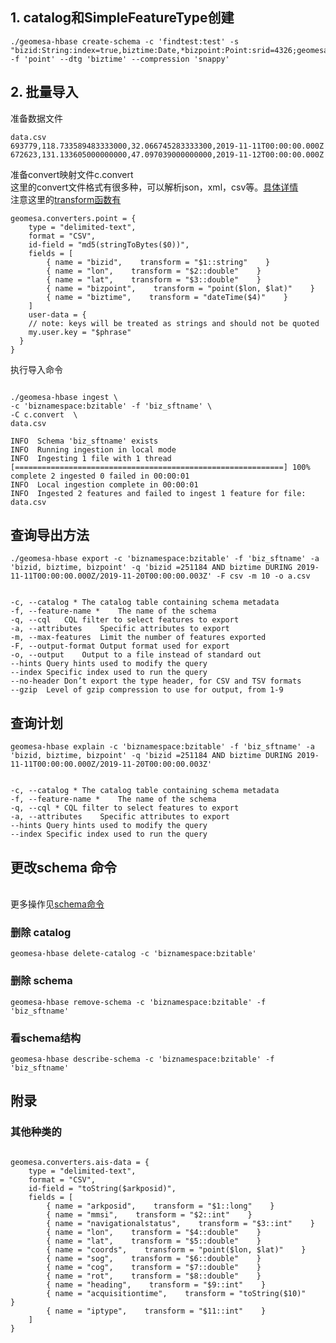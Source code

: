 ## 1. catalog和SimpleFeatureType创建
```
./geomesa-hbase create-schema -c 'findtest:test' -s "bizid:String:index=true,biztime:Date,*bizpoint:Point:srid=4326;geomesa.attr.splits='11',geomesa.indices='attr:8:3:bizid:geom:biztime',geomesa.z3.interval='day'" -f 'point' --dtg 'biztime' --compression 'snappy'

```

## 2. 批量导入

准备数据文件

```
data.csv
693779,118.733589483333000,32.066745283333300,2019-11-11T00:00:00.000Z
672623,131.133605000000000,47.097039000000000,2019-11-12T00:00:00.000Z
```

准备convert映射文件c.convert
<br>
这里的convert文件格式有很多种，可以解析json，xml，csv等。[具体详情
][2]<br>
注意这里的[transform函数有][3]

```
geomesa.converters.point = {
    type = "delimited-text",
    format = "CSV",
    id-field = "md5(stringToBytes($0))",
    fields = [
        { name = "bizid",    transform = "$1::string"    }
        { name = "lon",    transform = "$2::double"    }
        { name = "lat",    transform = "$3::double"    }
        { name = "bizpoint",    transform = "point($lon, $lat)"    }
        { name = "biztime",    transform = "dateTime($4)"    }
    ]
    user-data = {
    // note: keys will be treated as strings and should not be quoted
    my.user.key = "$phrase"
  }
}

```
执行导入命令

```

./geomesa-hbase ingest \
-c 'biznamespace:bzitable' -f 'biz_sftname' \
-C c.convert  \
data.csv 

INFO  Schema 'biz_sftname' exists
INFO  Running ingestion in local mode
INFO  Ingesting 1 file with 1 thread
[============================================================] 100% complete 2 ingested 0 failed in 00:00:01
INFO  Local ingestion complete in 00:00:01
INFO  Ingested 2 features and failed to ingest 1 feature for file: data.csv

```
## 查询导出方法

```
./geomesa-hbase export -c 'biznamespace:bzitable' -f 'biz_sftname' -a 'bizid, biztime, bizpoint' -q 'bizid =251184 AND biztime DURING 2019-11-11T00:00:00.000Z/2019-11-20T00:00:00.003Z' -F csv -m 10 -o a.csv
 
 
-c, --catalog * The catalog table containing schema metadata
-f, --feature-name *    The name of the schema
-q, --cql   CQL filter to select features to export
-a, --attributes    Specific attributes to export
-m, --max-features  Limit the number of features exported
-F, --output-format Output format used for export
-o, --output    Output to a file instead of standard out
--hints Query hints used to modify the query
--index Specific index used to run the query
--no-header Don’t export the type header, for CSV and TSV formats
--gzip  Level of gzip compression to use for output, from 1-9

```
 
## 查询计划
```
geomesa-hbase explain -c 'biznamespace:bzitable' -f 'biz_sftname' -a 'bizid, biztime, bizpoint' -q 'bizid =251184 AND biztime DURING 2019-11-11T00:00:00.000Z/2019-11-20T00:00:00.003Z' 
 
 
-c, --catalog * The catalog table containing schema metadata
-f, --feature-name *    The name of the schema
-q, --cql * CQL filter to select features to export
-a, --attributes    Specific attributes to export
--hints Query hints used to modify the query
--index Specific index used to run the query

```
 
## 更改schema 命令
<br>更多操作见[schema命令][4]<br>
### 删除 catalog
```
geomesa-hbase delete-catalog -c 'biznamespace:bzitable'  

```
### 删除 schema
```
geomesa-hbase remove-schema -c 'biznamespace:bzitable' -f 'biz_sftname'
```

### 看schema结构

```
geomesa-hbase describe-schema -c 'biznamespace:bzitable' -f 'biz_sftname' 

```


## 附录
### 其他种类的
```

geomesa.converters.ais-data = {
    type = "delimited-text",
    format = "CSV",
    id-field = "toString($arkposid)",
    fields = [
        { name = "arkposid",    transform = "$1::long"    }
        { name = "mmsi",    transform = "$2::int"    }
        { name = "navigationalstatus",    transform = "$3::int"    }
        { name = "lon",    transform = "$4::double"    }
        { name = "lat",    transform = "$5::double"    }
        { name = "coords",    transform = "point($lon, $lat)"    }
        { name = "sog",    transform = "$6::double"    }
        { name = "cog",    transform = "$7::double"    }
    	{ name = "rot",    transform = "$8::double"    }
        { name = "heading",    transform = "$9::int"    }
    	{ name = "acquisitiontime",    transform = "toString($10)"    }
    	{ name = "iptype",    transform = "$11::int"    }
    ]
}
```
 
[1]: https://www.geomesa.org/documentation/user/convert/usage_tools.html
[2]: https://www.geomesa.org/documentation/user/convert/delimited_text.html
[3]: https://www.geomesa.org/documentation/user/convert/function_usage.html
[4]: https://www.geomesa.org/documentation/user/cli/schemas.html#remove-schema